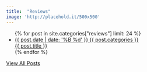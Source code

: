 ```yaml
---
title:  "Reviews"
image: 'http://placehold.it/500x500'
---
```

<div class="scene-element scene-element--fadeUp10">
  <ul class="posts">
    {% for post in site.categories["reviews"] limit: 24 %}
      <li class="post">
        <a href="{{ site.url }}{{ site.baseurl }}{{ post.url }}" class="scene-element scene-element--fadeBig" style="background: url({{ site.url }}{{ site.baseurl }}{{ post.image }}) center center no-repeat;">
          <div class="post-details">
            <span class="post-date">{{ post.date | date: '%B %d'  }}</span>
            <span class="post-category">{{ post.categories }}</span>
          </div>
          <span class="post-title">{{ post.title }}</span>
        </a>
      </li>
    {% endfor %}
  </ul>
</div>
<div class="container scene-element scene-element--fadeDown10">
  <div class="center-align"><a href="{{ site.url }}{{ site.baseurl }}/sitemap/" class="btn blue darken-4">View All Posts</a></div>
</div>